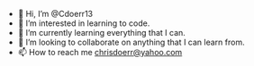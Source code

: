 - 👋 Hi, I’m @Cdoerr13
- 👀 I’m interested in learning to code.
- 🌱 I’m currently learning everything that I can. 
- 💞️ I’m looking to collaborate on anything that I can learn from.
- 📫 How to reach me chrisdoerr@yahoo.com

<!---
Cdoerr13/Cdoerr13 is a ✨ special ✨ repository because its `README.md` (this file) appears on your GitHub profile.
You can click the Preview link to take a look at your changes.
--->
